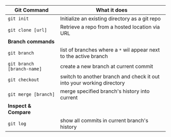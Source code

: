 
| **Git Command**            | What it does                                                          |
| -------------------------- | --------------------------------------------------------------------- |
| `git init`                 | Initialize an existing directory as a git repo                        |
| `git clone [url]`          | Retrieve a repo from a hosted location via URL                        |
| **Branch commands**        |                                                                       |
| `git branch`               | list of branches where a `*` wil appear next to the active branch     |
| `git branch [branch-name]` | create a new branch at current commit                                 |
| `git checkout`             | switch to another branch and check it out into your working directory |
| `git merge [branch]`       | merge specified branch's history into current                         |
| **Inspect & Compare**      |                                                                       |
| `git log`                  | show all commits in current branch's history                          |
